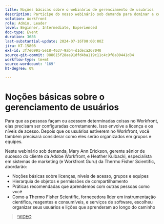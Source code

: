 ```yaml
---
title: Noções básicas sobre o webinário de gerenciamento de usuários
description: Participe do nosso webinário sob demanda para dominar a configuração e a organização do usuário do Workfront. Aprenda com especialistas da Thermo Fisher Scientific e da Adobe Workfront sobre licenças, níveis de acesso, grupos, equipes, hierarquia de objetos, permissões de compartilhamento e práticas recomendadas para o gerenciamento eficaz de usuários.
solution: Workfront
role: Admin, Leader
level: Beginner, Intermediate, Experienced
doc-type: Event
duration: 3686
last-substantial-update: 2024-07-16T00:00:00Z
jira: KT-15808
exl-id: 3f7e6991-5e18-4637-9ab4-d1deca267040
source-git-commit: 088615f28aa91dfd4ba119c11c4c9f8a89441d84
workflow-type: tm+mt
source-wordcount: '169'
ht-degree: 0%

---
```


# Noções básicas sobre o gerenciamento de usuários

Para que as pessoas façam ou acessem determinadas coisas no Workfront, elas precisam ser configuradas corretamente. Isso envolve a licença e os níveis de acesso. Depois que os usuários estiverem no Workfront, você também precisará considerar como eles serão organizados em grupos e equipes.

Neste webinário sob demanda, Mary Ann Erickson, gerente sênior de sucesso do cliente da Adobe Workfront, e Heather Kulbacki, especialista em sistemas de marketing (e Workfront Guru) da Thermo Fisher Scientific, abordarão:

* Noções básicas sobre licenças, níveis de acesso, grupos e equipes
* Hierarquia de objetos e permissões de compartilhamento
* Práticas recomendadas que aprendemos com outras pessoas como você
* Como a Thermo Fisher Scientific, fornecedora líder em instrumentação científica, reagentes e consumíveis, e serviços de software, escolheu organizar seus usuários e lições que aprenderam ao longo do caminho

>[!VIDEO](https://video.tv.adobe.com/v/3431001/?learn=on)
